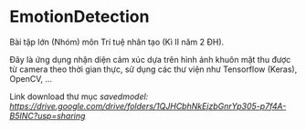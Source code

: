 # EmotionDetection

Bài tập lớn (Nhóm) môn Trí tuệ nhân tạo (Kì II năm 2 ĐH).


Đây là ứng dụng nhận diện cảm xúc dựa trên hình ảnh khuôn mặt thu được từ camera theo thời gian thực, sử dụng các thư viện như Tensorflow (Keras), OpenCV, ...


Link download thư mục *savedmodel: https://drive.google.com/drive/folders/1QJHCbhNkEjzbGnrYp305-p7f4A-B5INC?usp=sharing*
